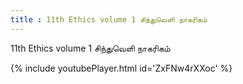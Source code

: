 ```yaml
---
title : 11th Ethics volume 1 சிந்துவெளி நாகரிகம்
---
```


11th Ethics volume 1 சிந்துவெளி நாகரிகம்



{% include youtubePlayer.html id='ZxFNw4rXXoc' %}
